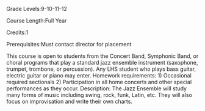Grade Levels:9-10-11-12

Course Length:Full Year

Credits:1

Prerequisites:Must contact director for placement

This course is open to students from the Concert Band, Symphonic Band, or choral programs that play a standard jazz ensemble instrument (saxophone, trumpet, trombone, or percussion). Any LHS student who plays bass guitar, electric guitar or piano may enter. Homework requirements: 1) Occasional required sectionals 2) Participation in all home concerts and other special performances as they occur. Description: The Jazz Ensemble will study many forms of music including swing, rock, funk, Latin, etc. They will also focus on improvisation and write their own charts.